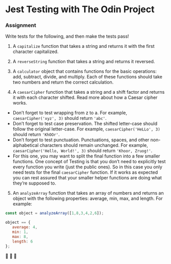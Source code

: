 # Jest Testing with The Odin Project

### Assignment
Write tests for the following, and then make the tests pass!

1. A `capitalize` function that takes a string and returns it with the first character capitalized.

2. A `reverseString` function that takes a string and returns it reversed.

3. A `calculator` object that contains functions for the basic operations: add, subtract, divide, and multiply. Each of these functions should take two numbers and return the correct calculation.

4. A `caesarCipher` function that takes a string and a shift factor and returns it with each character shifted. Read more about how a Caesar cipher works.
  * Don’t forget to test wrapping from z to a. For example, `caesarCipher('xyz', 3)` should return `'abc'`.
  * Don’t forget to test case preservation. The shifted letter-case should follow the original letter-case. For example, `caesarCipher('HeLLo', 3)` should return `'KhOOr'`.
  * Don’t forget to test punctuation. Punctuations, spaces, and other non-alphabetical characters should remain unchanged. For example, `caesarCipher('Hello, World!', 3)` should return `'Khoor, Zruog!'`.
  * For this one, you may want to split the final function into a few smaller functions. One concept of Testing is that you don’t need to explicitly test every function you write (just the public ones). So in this case you only need tests for the final `caesarCipher` function. If it works as expected you can rest assured that your smaller helper functions are doing what they’re supposed to.

5. An `analyzeArray` function that takes an array of numbers and returns an object with the following properties: average, min, max, and length. For example:

```javascript
const object = analyzeArray([1,8,3,4,2,6]);

object == {
   average: 4,
   min: 1,
   max: 8,
   length: 6
};
```

💭
💭
💭